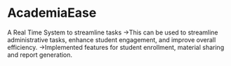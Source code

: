 # AcademiaEase
A Real Time System to streamline tasks  ->This can be used to streamline administrative tasks, enhance student engagement, and improve overall efficiency.  ->Implemented features for student enrollment, material sharing and report generation.
